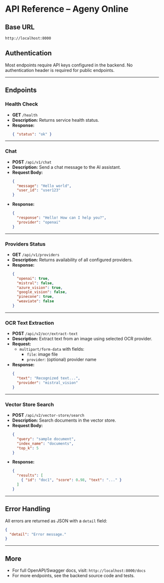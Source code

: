 # API Reference – Ageny Online

## Base URL

```
http://localhost:8000
```

## Authentication

Most endpoints require API keys configured in the backend. No authentication header is required for public endpoints.

---

## Endpoints

### Health Check

- **GET** `/health`
- **Description:** Returns service health status.
- **Response:**
  ```json
  { "status": "ok" }
  ```

---

### Chat

- **POST** `/api/v1/chat`
- **Description:** Send a chat message to the AI assistant.
- **Request Body:**
  ```json
  {
    "message": "Hello world",
    "user_id": "user123"
  }
  ```
- **Response:**
  ```json
  {
    "response": "Hello! How can I help you?",
    "provider": "openai"
  }
  ```

---

### Providers Status

- **GET** `/api/v1/providers`
- **Description:** Returns availability of all configured providers.
- **Response:**
  ```json
  {
    "openai": true,
    "mistral": false,
    "azure_vision": true,
    "google_vision": false,
    "pinecone": true,
    "weaviate": false
  }
  ```

---

### OCR Text Extraction

- **POST** `/api/v2/ocr/extract-text`
- **Description:** Extract text from an image using selected OCR provider.
- **Request:**
  - `multipart/form-data` with fields:
    - `file`: image file
    - `provider`: (optional) provider name
- **Response:**
  ```json
  {
    "text": "Recognized text...",
    "provider": "mistral_vision"
  }
  ```

---

### Vector Store Search

- **POST** `/api/v2/vector-store/search`
- **Description:** Search documents in the vector store.
- **Request Body:**
  ```json
  {
    "query": "sample document",
    "index_name": "documents",
    "top_k": 5
  }
  ```
- **Response:**
  ```json
  {
    "results": [
      { "id": "doc1", "score": 0.98, "text": "..." }
    ]
  }
  ```

---

## Error Handling

All errors are returned as JSON with a `detail` field:

```json
{
  "detail": "Error message."
}
```

---

## More

- For full OpenAPI/Swagger docs, visit: `http://localhost:8000/docs`
- For more endpoints, see the backend source code and tests. 